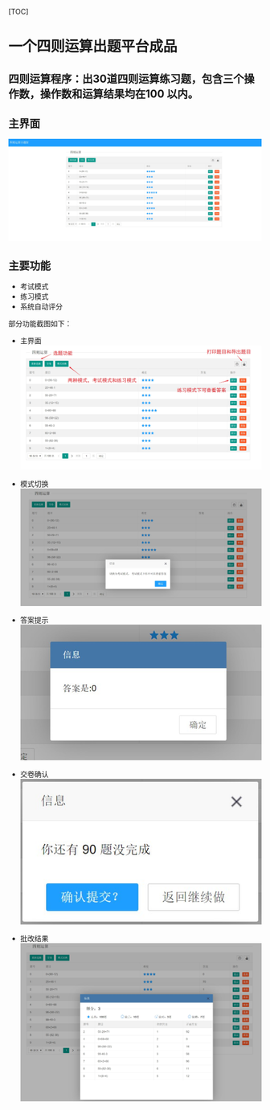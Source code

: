 [TOC]

# 一个四则运算出题平台成品

## 四则运算程序：出30道四则运算练习题，包含三个操作数，操作数和运算结果均在100 以内。

## 主界面

![](main.jpg)

## 主要功能

- 考试模式
- 练习模式
- 系统自动评分

部分功能截图如下：
- 主界面
![](function.jpg)

- 模式切换
![](model.jpg)

- 答案提示
![](ans.jpg)

- 交卷确认
![](Snipaste_2019-04-06_22-03-57.jpg)

- 批改结果
![](Snipaste_2019-04-06_22-04-09.jpg)